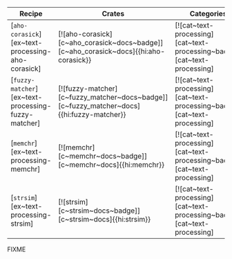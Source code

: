| Recipe | Crates | Categories |
|--------|--------|------------|
| [`aho-corasick`][ex~text-processing-aho-corasick] | [![aho-corasick][c~aho_corasick~docs~badge]][c~aho_corasick~docs]{{hi:aho-corasick}} | [![cat~text-processing][cat~text-processing~badge]][cat~text-processing] |
| [`fuzzy-matcher`][ex~text-processing-fuzzy-matcher] | [![fuzzy-matcher][c~fuzzy_matcher~docs~badge]][c~fuzzy_matcher~docs]{{hi:fuzzy-matcher}} | [![cat~text-processing][cat~text-processing~badge]][cat~text-processing] |
| [`memchr`][ex~text-processing-memchr] | [![memchr][c~memchr~docs~badge]][c~memchr~docs]{{hi:memchr}} | [![cat~text-processing][cat~text-processing~badge]][cat~text-processing] |
| [`strsim`][ex~text-processing-strsim] | [![strsim][c~strsim~docs~badge]][c~strsim~docs]{{hi:strsim}} | [![cat~text-processing][cat~text-processing~badge]][cat~text-processing] |

<div class="hidden">
FIXME
</div>
